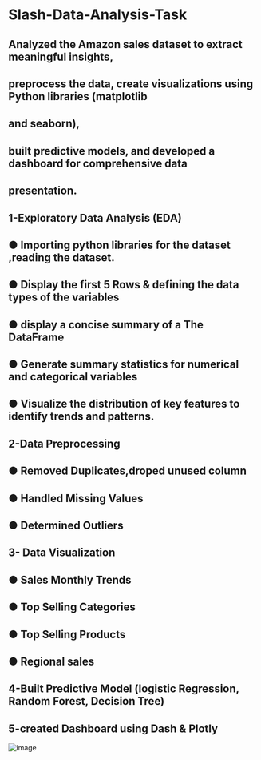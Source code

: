 # Slash-Data-Analysis-Task
## Analyzed the Amazon sales dataset to extract meaningful insights,
## preprocess the data, create visualizations using Python libraries (matplotlib
## and seaborn),
## built predictive models, and developed a dashboard for comprehensive data
## presentation.
## 1-Exploratory Data Analysis (EDA)
  ## ● Importing python libraries for the dataset ,reading the dataset.
  ## ● Display the first 5 Rows & defining the data types of the variables
  ## ● display a concise summary of a The DataFrame
  ## ● Generate summary statistics for numerical and categorical variables
  ## ● Visualize the distribution of key features to identify trends and patterns.
## 2-Data Preprocessing
  ## ● Removed Duplicates,droped unused column
  ## ● Handled Missing Values
  ## ● Determined Outliers
## 3- Data Visualization
  ## ● Sales Monthly Trends
  ## ● Top Selling Categories
  ## ● Top Selling Products
  ## ● Regional sales
## 4-Built Predictive Model (logistic Regression, Random Forest, Decision Tree)
## 5-created Dashboard using Dash & Plotly
![image](https://github.com/shroukMohamedAlaa/Slash-Data-Analysis-Task/assets/101405248/dda3fee9-8032-4fa9-a5ed-03c235954430)


  
